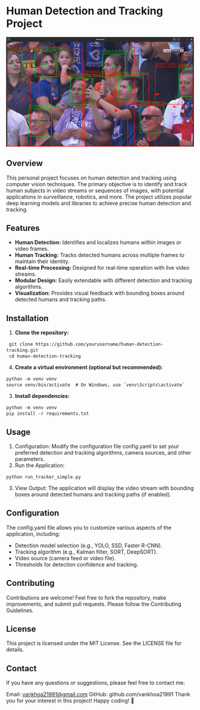 # Human Detection and Tracking Project

![Human Detection and Tracking](data/image.png)

## Overview

This personal project focuses on human detection and tracking using computer vision techniques. The primary objective is to identify and track human subjects in video streams or sequences of images, with potential applications in surveillance, robotics, and more. The project utilizes popular deep learning models and libraries to achieve precise human detection and tracking.

## Features

- **Human Detection:** Identifies and localizes humans within images or video frames.
- **Human Tracking:** Tracks detected humans across multiple frames to maintain their identity.
- **Real-time Processing:** Designed for real-time operation with live video streams.
- **Modular Design:** Easily extendable with different detection and tracking algorithms.
- **Visualization:** Provides visual feedback with bounding boxes around detected humans and tracking paths.

## Installation

1. **Clone the repository:**

```shell
 git clone https://github.com/yourusername/human-detection-tracking.git
 cd human-detection-tracking
```

4. **Create a virtual environment (optional but recommended):**

```shell
python -m venv venv
source venv/bin/activate  # On Windows, use `venv\Scripts\activate`
```

3. **Install dependencies:**

```shell
python -m venv venv
pip install -r requirements.txt
```

## Usage

1. Configuration: Modify the configuration file config.yaml to set your preferred detection and tracking algorithms, camera sources, and other parameters.
2. Run the Application:

```shell
python run_tracker_simple.py
```

3. View Output: The application will display the video stream with bounding boxes around detected humans and tracking paths (if enabled).

## Configuration

The config.yaml file allows you to customize various aspects of the application, including:

- Detection model selection (e.g., YOLO, SSD, Faster R-CNN).
- Tracking algorithm (e.g., Kalman filter, SORT, DeepSORT).
- Video source (camera feed or video file).
- Thresholds for detection confidence and tracking.

## Contributing

Contributions are welcome! Feel free to fork the repository, make improvements, and submit pull requests. Please follow the Contributing Guidelines.

## License

This project is licensed under the MIT License. See the LICENSE file for details.

## Contact

If you have any questions or suggestions, please feel free to contact me:

Email: vankhoa21991@gmail.com
GitHub: github.com/vankhoa21991
Thank you for your interest in this project! Happy coding! 🚀
